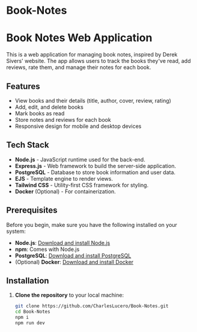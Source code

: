 # Book-Notes
# Book Notes Web Application

This is a web application for managing book notes, inspired by Derek Sivers' website. The app allows users to track the books they've read, add reviews, rate them, and manage their notes for each book.

## Features

- View books and their details (title, author, cover, review, rating)
- Add, edit, and delete books
- Mark books as read
- Store notes and reviews for each book
- Responsive design for mobile and desktop devices

## Tech Stack

- **Node.js** - JavaScript runtime used for the back-end.
- **Express.js** - Web framework to build the server-side application.
- **PostgreSQL** - Database to store book information and user data.
- **EJS** - Template engine to render views.
- **Tailwind CSS** - Utility-first CSS framework for styling.
- **Docker** (Optional) - For containerization.

## Prerequisites

Before you begin, make sure you have the following installed on your system:

- **Node.js**: [Download and install Node.js](https://nodejs.org/)
- **npm**: Comes with Node.js
- **PostgreSQL**: [Download and install PostgreSQL](https://www.postgresql.org/download/)
- (Optional) **Docker**: [Download and install Docker](https://www.docker.com/get-started)

## Installation

1. **Clone the repository** to your local machine:

   ```bash
   git clone https://github.com/CharlesLucero/Book-Notes.git
   cd Book-Notes
   npm i
   npm run dev 

